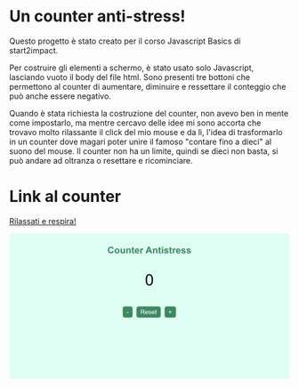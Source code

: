 # Un counter anti-stress!

Questo progetto è stato creato per il corso Javascript Basics di start2impact.

Per costruire gli elementi a schermo, è stato usato solo Javascript, lasciando vuoto il body del file html.
Sono presenti tre bottoni che permettono al counter di aumentare, diminuire e ressettare il conteggio che può anche essere negativo.

Quando è stata richiesta la costruzione del counter, non avevo ben in mente come impostarlo, ma mentre cercavo delle idee mi sono accorta che trovavo molto rilassante il click del mio mouse e da lì, l'idea di trasformarlo in un counter dove magari poter unire il famoso "contare fino a dieci" al suono del mouse. Il counter non ha un limite, quindi se dieci non basta, si può andare ad oltranza o resettare e ricominciare.

# Link al counter
[Rilassati e respira!](https://counter-antistress.netlify.app/)

![screenshot](src/img/counter-img.png)
